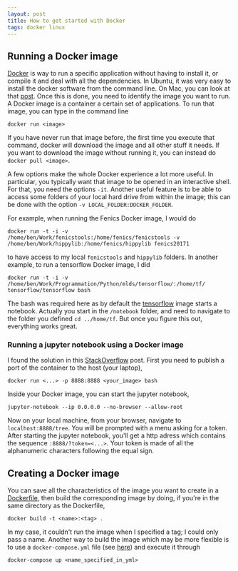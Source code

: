 ```yaml
---
layout: post
title: How to get started with Docker
tags: docker linux
---
```


## Running a Docker image

[Docker](https://www.docker.com/) 
is way to run a specific application without having to install it, or
compile it and deal with all the dependencies.
In Ubuntu, it was very easy to install the docker software from the command
line. On Mac, you can look at that [post](/2018/12/04/setupMac).
Once this is done, you need to identify the image you want to run. A Docker image
is a container a certain set of applications. To run that image, you can type in
the command line
```
docker run <image>
```
If you have never run that image before, the first time you execute that
command, docker will download the image and all other stuff it needs. If you
want to download the image without running it, you can instead do 
```docker pull <image>```.

A few options make the whole Docker experience a lot more useful. In
particular, you typically want that image to be opened in an interactive shell.
For that, you need the options ```-it```. Another useful feature is to be able
to access some folders of your local hard drive from within the image; this can
be done with the option ```-v LOCAL_FOLDER:DOCKER_FOLDER```.

For example, when running the Fenics Docker image, I would do
```
docker run -t -i -v /home/ben/Work/fenicstools:/home/fenics/fenicstools -v /home/ben/Work/hippylib:/home/fenics/hippylib fenics20171
```
to have access to my local ```fenicstools``` and ```hippylib``` folders.
In another example, to run a tensorflow Docker image, I did
```
docker run -t -i -v
/home/ben/Work/Programmation/Python/mlds/tensorflow/:/home/tf/
tensorflow/tensorflow bash
```
The bash was required here as by default the
[tensorflow](https://www.tensorflow.org/install/docker) image starts a notebook.
Actually you start in the ```/notebook``` folder, and need to navigate to the
folder you defined ```cd ../home/tf```. But once you figure this out, everything
works great.

### Running a jupyter notebook using a Docker image

I found the solution in this [StackOverflow](https://stackoverflow.com/questions/38830610/access-jupyter-notebook-running-on-docker-container) post. First you need to publish a port of the container to the host (your laptop),
```
docker run <...> -p 8888:8888 <your_image> bash
```
Inside your Docker image, you can start the jupyter notebook,
```
jupyter-notebook --ip 0.0.0.0 --no-browser --allow-root
```
Now on your local machine, from your browser, navigate to ```localhost:8888/tree```. 
You will be prompted with a menu asking for a token. After starting the jupyter notebook, 
you'll get a http adress which contains the sequence ```:8888/?token=<...>```. 
Your token is made of all the alphanumeric characters following the equal sign.


## Creating a Docker image
You can save all the characteristics of the image you want to create in a [Dockerfile](https://docs.docker.com/engine/reference/builder/), then build the corresponding image by doing, if you're in the same directory as the Dockerfile,
```
docker build -t <name>:<tag> .
```
In my case, it couldn't run the image when I specified a tag; I could only pass a name.
Another way to build the image which may be more flexible is to use a ```docker-compose.yml``` file 
(see [here](https://docs.docker.com/compose/overview/)) and execute it through
```
docker-compose up <name_specified_in_yml>
```
